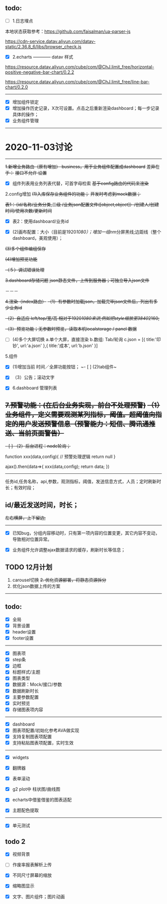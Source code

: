 ## todo:

- [ ] 1.日志埋点

本地状态获取参考：https://github.com/faisalman/ua-parser-js

https://cdn-service.datav.aliyun.com/datav-static/2.36.8_6/libs/browser_check.js


- [x] 2.echarts ———— datav 样式

https://resource.datav.aliyun.com/cube/com/@ChJ.limit_free/horizontal-positive-negative-bar-chart/0.2.2

https://resource.datav.aliyun.com/cube/com/@ChJ.limit_free/line-bar-chart/0.2.0

---

- [x] 增加组件锁定
- [x] 增加操作历史记录，X次可设置。点击之后重新渲染dashboard；每一步记录具体的操作；
- [x] 业务组件管理

-----

# 2020-11-03讨论

---
~~1.新增业务路由（原有增加） business，用于业务组件配置成dashboard~~
~~差异在于：~~
~~接口不允许 设置~~
- [x] 组件列表用业务列表代替，可首字母检索
~~基于config路由的代码来渲染~~

2.config增加
~~(1)入库保存业务组件的功能；~~
~~开发时考虑到mock数据；~~

~~表1：（id/名称/业务分类,二级 /业务json配置文件([object,object]）/创建人/创建时间/使用次数/更新时间~~

- [x] 表2：使用dashboard/业务id

- [x] (2)画布配置：大小（目前是1920*1080）；增加一组n*m分屏黑线;边距线（整个dashboard，美观使用）；

 
~~(3)多个组件编组保存~~

~~(4)增加预览功能~~

~~（５）调试错误处理~~

~~3.dashboard存储问题~~
 ~~json静态文件，上传到服务器；可独立导入json文件~~

－－－

~~4.渲染（index路由）~~
~~（1）有参数时加载json，加载完毕json文件后，列出有多少业务id~~

~~（2）自适应 left/top/宽/高 相对于1920*1080来讲;例如把style缩放至3840*2160;~~

~~（3）预览功能；无参数时预览，读取本机localstorage  / panel 数据~~

- [ ] (4)多个大屏切换
 a.单个大屏，直接渲染
 b.数组: Tab/轮询
  c.json = [{
	title:'印钞',
	url:'a.json'
 },{
	title:'成本',
	url:'b.json'
 }]

5.组件
- [x] (1)增加当前 时间／全屏功能按钮；
~- [ ] (2)tab组件~
 
- [x] （3）公告；滚动文字

- [x] 6.dashboard 管理列表

~~7.预警功能：(在后台业务实现，前台不处理预警)~~
~~（1）业务组件，定义需要观测某列指标，阈值。超阈值向指定的用户发送预警信息（预警能力：短信、腾讯通推送、当前页面警告）~~
---

~~- [ ] （2）后台进程：node轮询；~~

function xxx(data,config){
  // 预警处理逻辑
  return null
}

ajax().then(data=>{
	xxx(data,config);
	return data;
})

---

任务id,任务名称，api,参数，观测指标，阈值，发送信息方式，人员；定时刷新时长；有效时段；

id/最近发送时间，时长； 
---

~~左右横屏，上下留边;~~

---

- [x] 已知bug，分组内容移动时，只有第一项内容的位置变更，其它内容不变动，导致相对位置异常。

 
- [x] 业务组件允许调整ajax数据请求的缓存，刷新时长等信息；


## TODO 12月计划
1. carousel切换
~~2. 优化资源部署，将静态资源拆分~~
3. 优化json数据上传的方案

---

## todo:

- [x] 全局 
- [x] 背景设置
- [x] header设置
- [x] footer设置

--- 

- [x] 图表项
- [x] step条
- [x] 边框
- [x] 标题样式/主题
- [x] 图表类型
- [x] 数据源：Mock/接口/参数
- [x] 数据刷新时长
- [x] 主要参数配置
- [x] 实时预览
- [x] 存储图表项内容

--- 

- [x] dashboard
- [x] 图表项配置/初始化参考AVA做实现
- [x] 支持复制图表项配置
- [x] 支持粘贴图表项配置，实时生效

---  

- [x] widgets
- [x] 翻牌器
- [x] 表单滚动
- [x] g2 plot中 柱状图/曲线图
- [x] echarts中借鉴借鉴的图表适配
- [x] 主题配色提取


---

- [x] 单元测试



## todo 2
- [x] 视频背景
- [ ] 作废率报表解析上传
- [x] 不同尺寸屏幕的缩放
- [x] 缩略图显示
- [x] 文字、图片组件；图片动画

